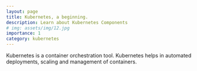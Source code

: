 ```yaml
---
layout: page
title: Kubernetes, a beginning.
description: Learn about Kubernetes Components
# img: assets/img/12.jpg
importance: 1
category: kubernetes
---
```


Kubernetes is a container orchestration tool. 
Kubernetes helps in automated deployments, scaling and management of containers.


